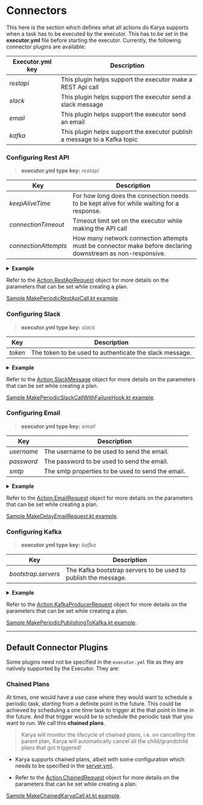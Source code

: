 # Connectors

This here is the section which defines what all actions do Karya supports when a task has to be executed by the
executor.
This has to be set in the **executor.yml** file before starting the executor. Currently, the following connector plugins are
available:

| Executor.yml key | Description                                                 |
|-----------|-------------------------------------------------------------|
| *restapi* | This plugin helps support the executor make a REST Api call |
| *slack*   | This plugin helps support the executor send a slack message |
| *email*   | This plugin helps support the executor send an email        |
| *kafka*   | This plugin helps support the executor publish a message to a Kafka topic |


### Configuring Rest API

> **executor.yml type key:** *restapi*

| Key        | Description                                                                                                                      |
|------------|----------------------------------------------------------------------------------------------------------------------------------|
| *keepAliveTime* | For how long does the connection needs to be kept alive for while waiting for a response.                                        |
| *connectionTimeout*  | Timeout limit set on the executor while making the API call                                                                      |
| *connectionAttempts*   | How many network connection attempts must be connector make before declaring downstream as non-responsive.                       |

<details>

<summary><strong>Example</strong></summary>

```yml
    - type: "restapi"
      configs:
        keepAliveTime: 3000
        connectionTimeout: 1000
        connectionAttempts: 3
```

</details>

Refer to the [Action.RestApiRequest](../../core/src/main/kotlin/karya/core/entities/Action.kt) object for more details on the parameters that can be set while creating a plan.

[Sample MakePeriodicRestApiCall.kt example](../../docs/samples/src/main/kotlin/karya/docs/samples/MakePeriodicApiCall.kt).

### Configuring Slack

> **executor.yml type key:** *slack*

| Key        | Description                                                                                                                      |
|------------|----------------------------------------------------------------------------------------------------------------------------------|
| *token*    | The token to be used to authenticate the slack message.                                                                          |

<details>

<summary><strong>Example</strong></summary>

```yml
- type: "slack"
  configs:
    token: "xoxb"
```

</details>

Refer to the [Action.SlackMessage](../../core/src/main/kotlin/karya/core/entities/Action.kt) object for more details on the parameters that can be set while creating a plan.

[Sample MakePeriodicSlackCallWithFailureHook.kt example](../../docs/samples/src/main/kotlin/karya/docs/samples/MakePeriodicSlackCallWithFailureHook.kt).

### Configuring Email

> **executor.yml type key:** *email*

| Key        | Description                                       |
|------------|---------------------------------------------------|
| *username* | The username to be used to send the email.        |
| *password* | The password to be used to send the email.        |
| *smtp*     | The smtp properties to be used to send the email. |

<details>

<summary><strong>Example</strong></summary>

```yml
    - type: "email"
      configs:
        username: "your-email@gmail.com"
        password: "your-app-password"
        smtp:
          mail.smtp.auth: "true"
          mail.smtp.starttls.enable: "true"
          mail.smtp.host: "smtp.gmail.com"
          mail.smtp.port: "587"
```

</details>


Refer to the [Action.EmailRequest](../../core/src/main/kotlin/karya/core/entities/Action.kt) object for more details on the parameters that can be set while creating a plan.

[Sample MakeDelayEmailRequest.kt example](../../docs/samples/src/main/kotlin/karya/docs/samples/MakeDelayEmailRequest.kt).

### Configuring Kafka

> **executor.yml type key:** *kafka*

| Key                 | Description                                                                                                                      |
|---------------------|----------------------------------------------------------------------------------------------------------------------------------|
| *bootstrap.servers* | The Kafka bootstrap servers to be used to publish the message.                                                                  |

<details>

<summary><strong>Example</strong></summary>

```yml
    - type: "kafka"
      configs:
        bootstrap.servers: "localhost:9092"
```

</details>

Refer to the [Action.KafkaProducerRequest](../../core/src/main/kotlin/karya/core/entities/Action.kt) object for more details on the parameters that can be set while creating a plan.

[Sample MakePeriodicPublishingToKafka.kt example](../../docs/samples/src/main/kotlin/karya/docs/samples/MakePeriodicPublishingToKafka.kt).

---

## Default Connector Plugins

Some plugins need not be specified in the `executor.yml` file as they are natively supported by the Executor. They are:

### Chained Plans

At times, one would have a use case where they would want to schedule a periodic task, *starting* from a definite point
in the future. This could be achieved by scheduling a one time task to trigger at the that point in time in the future.
And that trigger would be to schedule the periodic task that you want to run. We call this **chained plans**.

> Karya will monitor the lifecycle of chained plans, i.e. on cancelling the parent plan, Karya will automatically cancel all the child/grandchild plans that got triggered!

- Karya supports chained plans, albeit with some configuration which needs to be specified in the [server.yml](../documentation/COMPONENTS.md/#server).

- Refer to the [Action.ChainedRequest](../../core/src/main/kotlin/karya/core/entities/Action.kt) object for more details on the parameters that can be set while creating a plan.

[Sample MakeChainedKaryaCall.kt.kt example](./docs/samples/src/main/kotlin/karya/docs/samples/MakeChainedKaryaCall.kt.kt).
